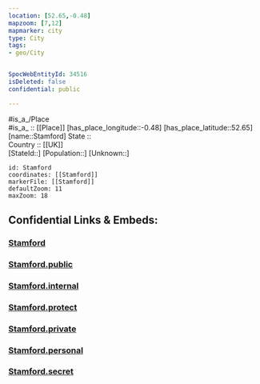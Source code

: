 ```yaml
---
location: [52.65,-0.48] 
mapzoom: [7,12] 
mapmarker: city 
type: City
tags:
- geo/City


SpocWebEntityId: 34516
isDeleted: false
confidential: public

---
```

#is_a_/Place  
#is_a_ :: [[Place]] 
[has_place_longitude::-0.48] 
[has_place_latitude::52.65] 
[name::Stamford] 
State ::  
Country :: [[UK]]  
[StateId::] 
[Population::] 
[Unknown::] 


```leaflet
id: Stamford
coordinates: [[Stamford]] 
markerFile: [[Stamford]] 
defaultZoom: 11 
maxZoom: 18
```


## Confidential Links & Embeds: 

### [Stamford](/_Standards/Earth/Continent/Europe/Europe~North/UK/England/Regions~England/Yorkshire_and_the_Humber/Lincolnshire/cities~Lincolnshire/Kesteven~South/cities~SouthKesteven/Stamford.md) 

### [Stamford.public](/_public/Earth/Continent/Europe/Europe~North/UK/England/Regions~England/Yorkshire_and_the_Humber/Lincolnshire/cities~Lincolnshire/Kesteven~South/cities~SouthKesteven/Stamford.public.md) 

### [Stamford.internal](/_internal/Earth/Continent/Europe/Europe~North/UK/England/Regions~England/Yorkshire_and_the_Humber/Lincolnshire/cities~Lincolnshire/Kesteven~South/cities~SouthKesteven/Stamford.internal.md) 

### [Stamford.protect](/_protect/Earth/Continent/Europe/Europe~North/UK/England/Regions~England/Yorkshire_and_the_Humber/Lincolnshire/cities~Lincolnshire/Kesteven~South/cities~SouthKesteven/Stamford.protect.md) 

### [Stamford.private](/_private/Earth/Continent/Europe/Europe~North/UK/England/Regions~England/Yorkshire_and_the_Humber/Lincolnshire/cities~Lincolnshire/Kesteven~South/cities~SouthKesteven/Stamford.private.md) 

### [Stamford.personal](/_personal/Earth/Continent/Europe/Europe~North/UK/England/Regions~England/Yorkshire_and_the_Humber/Lincolnshire/cities~Lincolnshire/Kesteven~South/cities~SouthKesteven/Stamford.personal.md) 

### [Stamford.secret](/_secret/Earth/Continent/Europe/Europe~North/UK/England/Regions~England/Yorkshire_and_the_Humber/Lincolnshire/cities~Lincolnshire/Kesteven~South/cities~SouthKesteven/Stamford.secret.md)

